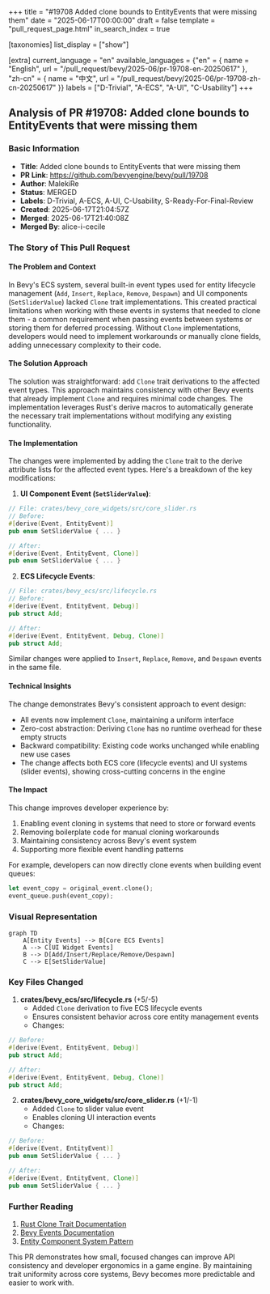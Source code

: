 +++
title = "#19708 Added clone bounds to EntityEvents that were missing them"
date = "2025-06-17T00:00:00"
draft = false
template = "pull_request_page.html"
in_search_index = true

[taxonomies]
list_display = ["show"]

[extra]
current_language = "en"
available_languages = {"en" = { name = "English", url = "/pull_request/bevy/2025-06/pr-19708-en-20250617" }, "zh-cn" = { name = "中文", url = "/pull_request/bevy/2025-06/pr-19708-zh-cn-20250617" }}
labels = ["D-Trivial", "A-ECS", "A-UI", "C-Usability"]
+++

## Analysis of PR #19708: Added clone bounds to EntityEvents that were missing them

### Basic Information
- **Title**: Added clone bounds to EntityEvents that were missing them
- **PR Link**: https://github.com/bevyengine/bevy/pull/19708
- **Author**: MalekiRe
- **Status**: MERGED
- **Labels**: D-Trivial, A-ECS, A-UI, C-Usability, S-Ready-For-Final-Review
- **Created**: 2025-06-17T21:04:57Z
- **Merged**: 2025-06-17T21:40:08Z
- **Merged By**: alice-i-cecile

### The Story of This Pull Request

#### The Problem and Context
In Bevy's ECS system, several built-in event types used for entity lifecycle management (`Add`, `Insert`, `Replace`, `Remove`, `Despawn`) and UI components (`SetSliderValue`) lacked `Clone` trait implementations. This created practical limitations when working with these events in systems that needed to clone them - a common requirement when passing events between systems or storing them for deferred processing. Without `Clone` implementations, developers would need to implement workarounds or manually clone fields, adding unnecessary complexity to their code.

#### The Solution Approach
The solution was straightforward: add `Clone` trait derivations to the affected event types. This approach maintains consistency with other Bevy events that already implement `Clone` and requires minimal code changes. The implementation leverages Rust's derive macros to automatically generate the necessary trait implementations without modifying any existing functionality.

#### The Implementation
The changes were implemented by adding the `Clone` trait to the derive attribute lists for the affected event types. Here's a breakdown of the key modifications:

1. **UI Component Event (`SetSliderValue`)**:
```rust
// File: crates/bevy_core_widgets/src/core_slider.rs
// Before:
#[derive(Event, EntityEvent)]
pub enum SetSliderValue { ... }

// After:
#[derive(Event, EntityEvent, Clone)]
pub enum SetSliderValue { ... }
```

2. **ECS Lifecycle Events**:
```rust
// File: crates/bevy_ecs/src/lifecycle.rs
// Before:
#[derive(Event, EntityEvent, Debug)]
pub struct Add;

// After:
#[derive(Event, EntityEvent, Debug, Clone)]
pub struct Add;
```
Similar changes were applied to `Insert`, `Replace`, `Remove`, and `Despawn` events in the same file.

#### Technical Insights
The change demonstrates Bevy's consistent approach to event design:
- All events now implement `Clone`, maintaining a uniform interface
- Zero-cost abstraction: Deriving `Clone` has no runtime overhead for these empty structs
- Backward compatibility: Existing code works unchanged while enabling new use cases
- The change affects both ECS core (lifecycle events) and UI systems (slider events), showing cross-cutting concerns in the engine

#### The Impact
This change improves developer experience by:
1. Enabling event cloning in systems that need to store or forward events
2. Removing boilerplate code for manual cloning workarounds
3. Maintaining consistency across Bevy's event system
4. Supporting more flexible event handling patterns

For example, developers can now directly clone events when building event queues:
```rust
let event_copy = original_event.clone();
event_queue.push(event_copy);
```

### Visual Representation
```mermaid
graph TD
    A[Entity Events] --> B[Core ECS Events]
    A --> C[UI Widget Events]
    B --> D[Add/Insert/Replace/Remove/Despawn]
    C --> E[SetSliderValue]
```

### Key Files Changed

1. **crates/bevy_ecs/src/lifecycle.rs** (+5/-5)
   - Added `Clone` derivation to five ECS lifecycle events
   - Ensures consistent behavior across core entity management events
   - Changes:
```rust
// Before:
#[derive(Event, EntityEvent, Debug)]
pub struct Add;

// After:
#[derive(Event, EntityEvent, Debug, Clone)]
pub struct Add;
```

2. **crates/bevy_core_widgets/src/core_slider.rs** (+1/-1)
   - Added `Clone` to slider value event
   - Enables cloning UI interaction events
   - Changes:
```rust
// Before:
#[derive(Event, EntityEvent)]
pub enum SetSliderValue { ... }

// After:
#[derive(Event, EntityEvent, Clone)]
pub enum SetSliderValue { ... }
```

### Further Reading
1. [Rust Clone Trait Documentation](https://doc.rust-lang.org/std/clone/trait.Clone.html)
2. [Bevy Events Documentation](https://docs.rs/bevy/latest/bevy/ecs/event/index.html)
3. [Entity Component System Pattern](https://en.wikipedia.org/wiki/Entity_component_system)

This PR demonstrates how small, focused changes can improve API consistency and developer ergonomics in a game engine. By maintaining trait uniformity across core systems, Bevy becomes more predictable and easier to work with.